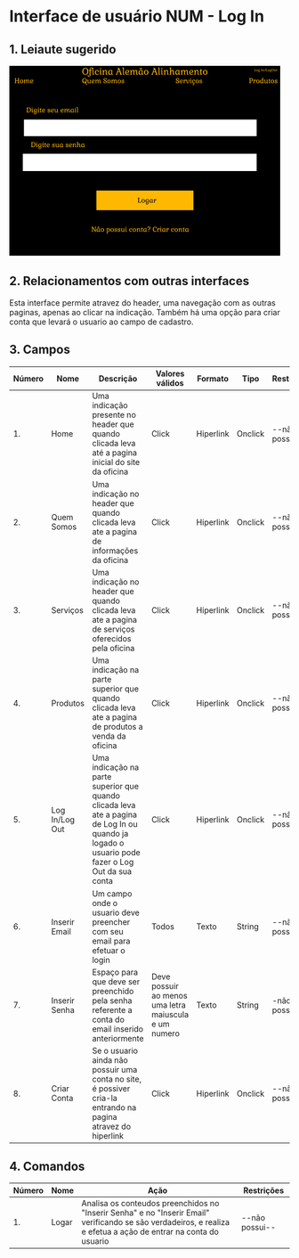 # Interface de usuário NUM - Log In

## 1. Leiaute sugerido

![login](leiaute/Login.png)

## 2. Relacionamentos com outras interfaces

Esta interface permite atravez do header, uma navegação com as outras paginas, apenas ao clicar na indicação.
Também há uma opção para criar conta que levará o usuario ao campo de cadastro.

## 3. Campos

| **Número** | **Nome** | **Descrição** | **Valores válidos** | **Formato** | **Tipo** | **Restrições** |
| --- | --- | --- | --- | --- | --- | --- |
|1. | Home | Uma indicação presente no header que quando clicada leva até a pagina inicial do site da oficina | Click | Hiperlink | Onclick | --não possui-- |
|2. | Quem Somos | Uma indicação no header que quando clicada leva ate a pagina de informações da oficina | Click | Hiperlink | Onclick | --não possui-- |
|3. | Serviços | Uma indicação no header que quando clicada leva ate a pagina de serviços oferecidos pela oficina | Click | Hiperlink | Onclick | --não possui-- |
|4. | Produtos | Uma indicação na parte superior que quando clicada leva ate a pagina de produtos a venda da oficina | Click | Hiperlink | Onclick | --não possui-- |
|5. | Log In/Log Out | Uma indicação na parte superior que quando clicada leva ate a pagina de Log In ou quando ja logado o usuario pode fazer o Log Out da sua conta | Click | Hiperlink | Onclick | --não possui-- |
|6. |Inserir Email|Um campo onde o usuario deve preencher com seu email para efetuar o login|Todos|Texto|String|--não possui--|
|7. |Inserir Senha| Espaço para que deve ser preenchido pela senha referente a conta do email inserido anteriormente | Deve possuir ao menos uma letra maiuscula e um numero | Texto | String | -não possui-- |
|8. | Criar Conta | Se o usuario ainda não possuir uma conta no site, é possiver cria-la entrando na pagina atravez do hiperlink | Click | Hiperlink | Onclick | --não possui-- |

## 4. Comandos

| **Número** | **Nome** | **Ação** | **Restrições** |
| --- | --- | --- | --- |
|1. | Logar | Analisa os conteudos preenchidos no "Inserir Senha" e no "Inserir Email" verificando se são verdadeiros, e realiza e efetua a ação de entrar na conta do usuario | --não possui-- |


